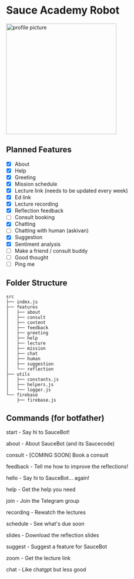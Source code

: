 # Sauce Academy Robot
<img src="https://github.com/wpinrui/sauce-academy-robot/assets/77185900/58b099fd-29fe-4b65-88ed-14da463d05e1" alt="profile picture" width="300" height="300">

## Planned Features
- [x] About
- [x] Help
- [x] Greeting
- [x] Mission schedule
- [x] Lecture link (needs to be updated every week)
- [x] Ed link
- [x] Lecture recording
- [x] Reflection feedback
- [ ] Consult booking
- [x] Chatting
- [ ] Chatting with human (askivan)
- [x] Suggestion
- [x] Sentiment analysis
- [ ] Make a friend / consult buddy
- [ ] Good thought
- [ ] Ping me

## Folder Structure
```
src
├── index.js
├── features
│   ├── about
│   ├── consult
│   ├── content
│   ├── feedback
│   ├── greeting
│   ├── help
│   ├── lecture
│   ├── mission
│   ├── chat
│   ├── human
│   ├── suggestion
│   └── reflection
├── utils
│   ├── constants.js
│   ├── helpers.js
│   └── logger.js
└── firebase
    ├── firebase.js
```

## Commands (for botfather)
start - Say hi to SauceBot!

about - About SauceBot (and its Saucecode)

consult - [COMING SOON] Book a consult

feedback - Tell me how to improve the reflections!

hello - Say hi to SauceBot... again!

help - Get the help you need

join - Join the Telegram group

recording - Rewatch the lectures

schedule - See what's due soon

slides - Download the reflection slides

suggest - Suggest a feature for SauceBot

zoom - Get the lecture link

chat - Like chatgpt but less good
